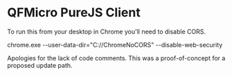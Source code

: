 # QFMicro PureJS Client

To run this from your desktop in Chrome you'll need to disable CORS. 

chrome.exe --user-data-dir="C://ChromeNoCORS" --disable-web-security

Apologies for the lack of code comments. This was a proof-of-concept for a proposed update path.
